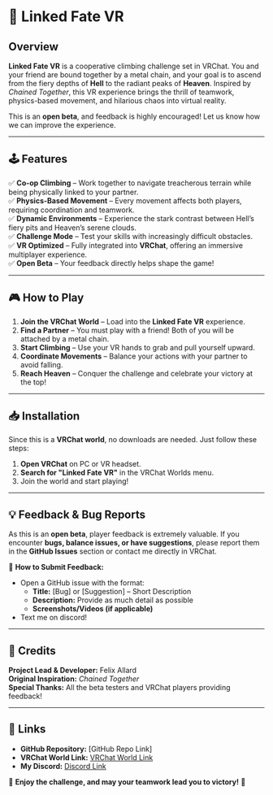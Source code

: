 # 🔗 Linked Fate VR  

## **Overview**  
**Linked Fate VR** is a cooperative climbing challenge set in VRChat. You and your friend are bound together by a metal chain, and your goal is to ascend from the fiery depths of **Hell** to the radiant peaks of **Heaven**. Inspired by *Chained Together*, this VR experience brings the thrill of teamwork, physics-based movement, and hilarious chaos into virtual reality.  

This is an **open beta**, and feedback is highly encouraged! Let us know how we can improve the experience.  

---

## **🕹️ Features**  
✅ **Co-op Climbing** – Work together to navigate treacherous terrain while being physically linked to your partner.  
✅ **Physics-Based Movement** – Every movement affects both players, requiring coordination and teamwork.  
✅ **Dynamic Environments** – Experience the stark contrast between Hell’s fiery pits and Heaven’s serene clouds.  
✅ **Challenge Mode** – Test your skills with increasingly difficult obstacles.  
✅ **VR Optimized** – Fully integrated into **VRChat**, offering an immersive multiplayer experience.  
✅ **Open Beta** – Your feedback directly helps shape the game!  

---

## **🎮 How to Play**  
1. **Join the VRChat World** – Load into the **Linked Fate VR** experience.  
2. **Find a Partner** – You must play with a friend! Both of you will be attached by a metal chain.  
3. **Start Climbing** – Use your VR hands to grab and pull yourself upward.  
4. **Coordinate Movements** – Balance your actions with your partner to avoid falling.  
5. **Reach Heaven** – Conquer the challenge and celebrate your victory at the top!  

---

## **📥 Installation**  
Since this is a **VRChat world**, no downloads are needed. Just follow these steps:  

1. **Open VRChat** on PC or VR headset.  
2. **Search for "Linked Fate VR"** in the VRChat Worlds menu.  
3. Join the world and start playing!  

---

## **💡 Feedback & Bug Reports**  
As this is an **open beta**, player feedback is extremely valuable. If you encounter **bugs, balance issues, or have suggestions**, please report them in the **GitHub Issues** section or contact me directly in VRChat.  

📢 **How to Submit Feedback:**  
- Open a GitHub issue with the format:  
  - **Title:** [Bug] or [Suggestion] – Short Description  
  - **Description:** Provide as much detail as possible  
  - **Screenshots/Videos (if applicable)**
- Text me on discord!

---

## **📜 Credits**  
**Project Lead & Developer:** Felix Allard  
**Original Inspiration:** *Chained Together*  
**Special Thanks:** All the beta testers and VRChat players providing feedback!  

---

## **🔗 Links**  
- **GitHub Repository:** [GitHub Repo Link]  
- **VRChat World Link:** [VRChat World Link](https://vrchat.com/home/content/worlds/wrld_1b5f775e-f8e4-41ca-8169-f45ad70e374e/)
- **My Discord:** [Discord Link](https://discordapp.com/users/491029255795376158)  

🌟 **Enjoy the challenge, and may your teamwork lead you to victory!** 🌟  
